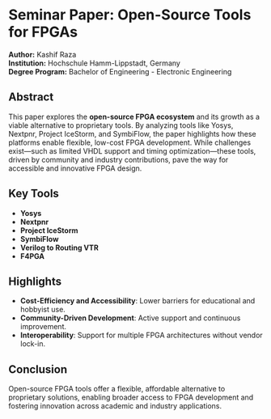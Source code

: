 
# Seminar Paper: Open-Source Tools for FPGAs

**Author:** Kashif Raza  
**Institution:** Hochschule Hamm-Lippstadt, Germany  
**Degree Program:** Bachelor of Engineering - Electronic Engineering

## Abstract

This paper explores the **open-source FPGA ecosystem** and its growth as a viable alternative to proprietary tools. By analyzing tools like Yosys, Nextpnr, Project IceStorm, and SymbiFlow, the paper highlights how these platforms enable flexible, low-cost FPGA development. While challenges exist—such as limited VHDL support and timing optimization—these tools, driven by community and industry contributions, pave the way for accessible and innovative FPGA design.

## Key Tools

- **Yosys**
- **Nextpnr**
- **Project IceStorm**
- **SymbiFlow**
- **Verilog to Routing VTR**
- **F4PGA**


## Highlights

- **Cost-Efficiency and Accessibility**: Lower barriers for educational and hobbyist use.
- **Community-Driven Development**: Active support and continuous improvement.
- **Interoperability**: Support for multiple FPGA architectures without vendor lock-in.

## Conclusion

Open-source FPGA tools offer a flexible, affordable alternative to proprietary solutions, enabling broader access to FPGA development and fostering innovation across academic and industry applications.

